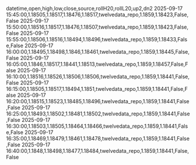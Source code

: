 datetime,open,high,low,close,source,rollH20,rollL20,up2,dn2
2025-09-17 15:45:00,1.18505,1.18517,1.18476,1.18517,twelvedata_repo,1.1859,1.18423,False,False
2025-09-17 15:50:00,1.18516,1.18517,1.18476,1.18507,twelvedata_repo,1.1859,1.18423,False,False
2025-09-17 15:55:00,1.18506,1.18516,1.18494,1.18496,twelvedata_repo,1.1859,1.18433,False,False
2025-09-17 16:00:00,1.18495,1.18498,1.1846,1.18461,twelvedata_repo,1.1859,1.18445,False,False
2025-09-17 16:05:00,1.1846,1.18517,1.18441,1.18513,twelvedata_repo,1.1859,1.18457,False,False
2025-09-17 16:10:00,1.18516,1.18526,1.18506,1.18506,twelvedata_repo,1.1859,1.18441,False,False
2025-09-17 16:15:00,1.18505,1.18517,1.18494,1.1851,twelvedata_repo,1.1859,1.18441,False,False
2025-09-17 16:20:00,1.18515,1.18523,1.18485,1.18496,twelvedata_repo,1.1859,1.18441,False,False
2025-09-17 16:25:00,1.18493,1.18502,1.18481,1.18502,twelvedata_repo,1.1859,1.18441,False,False
2025-09-17 16:30:00,1.18503,1.18505,1.18464,1.18466,twelvedata_repo,1.1859,1.18441,False,False
2025-09-17 16:35:00,1.18469,1.18479,1.18461,1.18478,twelvedata_repo,1.1859,1.18441,False,False
2025-09-17 16:40:00,1.1848,1.18498,1.18477,1.18484,twelvedata_repo,1.1859,1.18441,False,False
